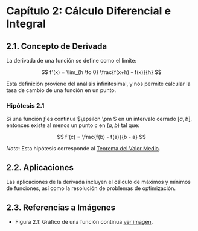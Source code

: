 # Capítulo 2: Cálculo Diferencial e Integral

## 2.1. Concepto de Derivada

La derivada de una función se define como el límite:

$$
f'(x) = \lim_{h \to 0} \frac{f(x+h) - f(x)}{h}
$$

Esta definición proviene del análisis infinitesimal, y nos permite calcular la tasa de cambio de una función en un punto.

### Hipótesis 2.1
Si una función $f$ es continua $\epsilon \pm $ en un intervalo cerrado $[a, b]$, entonces existe al menos un punto $c$ en $(a, b)$ tal que:

$$
f'(c) = \frac{f(b) - f(a)}{b - a}
$$

*Nota*: Esta hipótesis corresponde al [Teorema del Valor Medio](#).

## 2.2. Aplicaciones

Las aplicaciones de la derivada incluyen el cálculo de máximos y mínimos de funciones, así como la resolución de problemas de optimización.

## 2.3. Referencias a Imágenes

- Figura 2.1: Gráfico de una función continua [ver imagen](images/figure2.eps).

